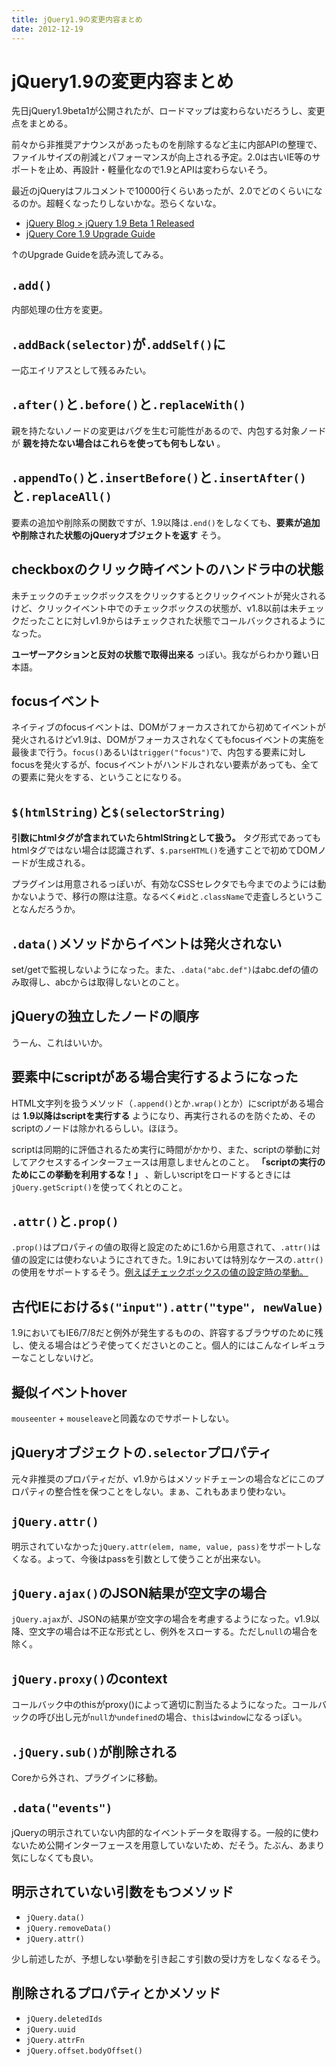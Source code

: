 ```yaml
---
title: jQuery1.9の変更内容まとめ
date: 2012-12-19
---
```


# jQuery1.9の変更内容まとめ

先日jQuery1.9beta1が公開されたが、ロードマップは変わらないだろうし、変更点をまとめる。

前々から非推奨アナウンスがあったものを削除するなど主に内部APIの整理で、ファイルサイズの削減とパフォーマンスが向上される予定。2.0は古いIE等のサポートを止め、再設計・軽量化なので1.9とAPIは変わらないそう。

最近のjQueryはフルコメントで10000行くらいあったが、2.0でどのくらいになるのか。超軽くなったりしないかな。恐らくないな。

- [jQuery Blog > jQuery 1.9 Beta 1 Released](http://blog.jquery.com/2012/12/17/jquery-1-9-beta-1-released/)
- [jQuery Core 1.9 Upgrade Guide](http://jquery.com/upgrade-guide/1.9/)

↑のUpgrade Guideを読み流してみる。

## `.add()`

内部処理の仕方を変更。

## `.addBack(selector)`が`.addSelf()`に

一応エイリアスとして残るみたい。

## `.after()`と`.before()`と`.replaceWith()`

親を持たないノードの変更はバグを生む可能性があるので、内包する対象ノードが **親を持たない場合はこれらを使っても何もしない** 。

## `.appendTo()`と`.insertBefore()`と`.insertAfter()`と`.replaceAll()`

要素の追加や削除系の関数ですが、1.9以降は`.end()`をしなくても、**要素が追加や削除された状態のjQueryオブジェクトを返す** そう。

## checkboxのクリック時イベントのハンドラ中の状態

未チェックのチェックボックスをクリックするとクリックイベントが発火されるけど、クリックイベント中でのチェックボックスの状態が、v1.8以前は未チェックだったことに対しv1.9からはチェックされた状態でコールバックされるようになった。

**ユーザーアクションと反対の状態で取得出来る** っぽい。我ながらわかり難い日本語。

## focusイベント

ネイティブのfocusイベントは、DOMがフォーカスされてから初めてイベントが発火されるけどv1.9は、DOMがフォーカスされなくてもfocusイベントの実施を最後まで行う。`focus()`あるいは`trigger("focus")`で、内包する要素に対しfocusを発火するが、focusイベントがハンドルされない要素があっても、全ての要素に発火をする、ということになりる。

## `$(htmlString)`と`$(selectorString)`

**引数にhtmlタグが含まれていたらhtmlStringとして扱う。** タグ形式であってもhtmlタグではない場合は認識されず、`$.parseHTML()`を通すことで初めてDOMノードが生成される。

プラグインは用意されるっぽいが、有効なCSSセレクタでも今までのようには動かないようで、移行の際は注意。なるべく`#id`と`.className`で走査しろということなんだろうか。

## `.data()`メソッドからイベントは発火されない

set/getで監視しないようになった。また、`.data("abc.def")`はabc.defの値のみ取得し、abcからは取得しないとのこと。

## jQueryの独立したノードの順序

うーん、これはいいか。

## 要素中にscriptがある場合実行するようになった

HTML文字列を扱うメソッド（`.append()`とか`.wrap()`とか）にscriptがある場合は **1.9以降はscriptを実行する** ようになり、再実行されるのを防ぐため、そのscriptのノードは除かれるらしい。ほほう。

scriptは同期的に評価されるため実行に時間がかかり、また、scriptの挙動に対してアクセスするインターフェースは用意しませんとのこと。 **「scriptの実行のためにこの挙動を利用するな！」** 、新しいscriptをロードするときには`jQuery.getScript()`を使ってくれとのこと。

## `.attr()`と`.prop()`

`.prop()`はプロパティの値の取得と設定のために1.6から用意されて、`.attr()`は値の設定には使わないようにされてきた。1.9においては特別なケースの`.attr()`の使用をサポートするそう。[例えばチェックボックスの値の設定時の挙動。](http://jquery.com/upgrade-guide/1.9/#attr-versus-prop-)

## 古代IEにおける`$("input").attr("type", newValue)`

1.9においてもIE6/7/8だと例外が発生するものの、許容するブラウザのために残し、使える場合はどうぞ使ってくださいとのこと。個人的にはこんなイレギュラーなことしないけど。

## 擬似イベントhover

`mouseenter` + `mouseleave`と同義なのでサポートしない。

## jQueryオブジェクトの`.selector`プロパティ

元々非推奨のプロパティだが、v1.9からはメソッドチェーンの場合などにこのプロパティの整合性を保つことをしない。まぁ、これもあまり使わない。

## `jQuery.attr()`

明示されていなかった`jQuery.attr(elem, name, value, pass)`をサポートしなくなる。よって、今後はpassを引数として使うことが出来ない。

## `jQuery.ajax()`のJSON結果が空文字の場合

`jQuery.ajax`が、JSONの結果が空文字の場合を考慮するようになった。v1.9以降、空文字の場合は不正な形式とし、例外をスローする。ただし`null`の場合を除く。

## `jQuery.proxy()`のcontext

コールバック中のthisがproxy()によって適切に割当たるようになった。コールバックの呼び出し元が`null`か`undefined`の場合、`this`は`window`になるっぽい。

## `.jQuery.sub()`が削除される

Coreから外され、プラグインに移動。

## `.data("events")`

jQueryの明示されていない内部的なイベントデータを取得する。一般的に使わないため公開インターフェースを用意していないため、だそう。たぶん、あまり気にしなくても良い。

## 明示されていない引数をもつメソッド

- `jQuery.data()`
- `jQuery.removeData()`
- `jQuery.attr()`

少し前述したが、予想しない挙動を引き起こす引数の受け方をしなくなるそう。  

## 削除されるプロパティとかメソッド

- `jQuery.deletedIds`
- `jQuery.uuid`
- `jQuery.attrFn`
- `jQuery.offset.bodyOffset()`
